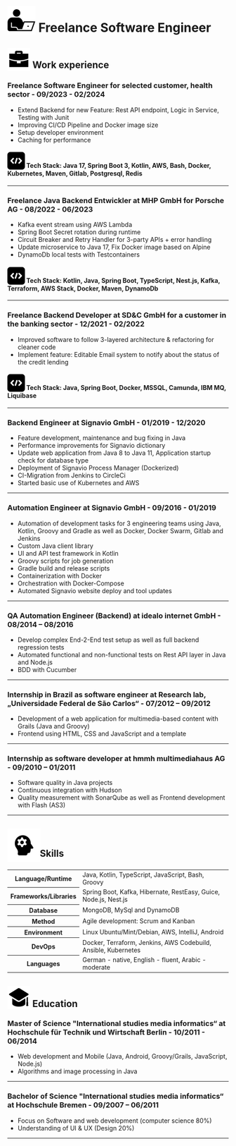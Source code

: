 # <img src="assets/images/dev.svg" style="vertical-align:-15%"> Freelance Software Engineer

## <img src="assets/images/work.svg" style="vertical-align:-26%"> Work experience

### Freelance Software Engineer for selected customer, health sector - 09/2023 - 02/2024
- Extend Backend for new Feature: Rest API endpoint, Logic in Service, Testing with Junit
- Improving CI/CD Pipeline and Docker image size
- Setup developer environment
- Caching for performance

#### <img src="assets/images/coding.svg" style="vertical-align:-25%"> Tech Stack: Java 17, Spring Boot 3, Kotlin, AWS, Bash, Docker, Kubernetes, Maven, Gitlab, Postgresql, Redis

***

### Freelance Java Backend Entwickler at MHP GmbH for Porsche AG - 08/2022 - 06/2023
- Kafka event stream using AWS Lambda
- Spring Boot Secret rotation during runtime
- Circuit Breaker and Retry Handler for 3-party APIs + error handling
- Update microservice to Java 17, Fix Docker image based on Alpine
- DynamoDb local tests with Testcontainers

#### <img src="assets/images/coding.svg" style="vertical-align:-25%"> Tech Stack: Kotlin, Java, Spring Boot, TypeScript, Nest.js, Kafka, Terraform, AWS Stack, Docker, Maven, DynamoDb

***

### Freelance Backend Developer at SD&C GmbH for a customer in the banking sector - 12/2021 - 02/2022
- Improved software to follow 3-layered architecture & refactoring for cleaner code
- Implement feature: Editable Email system to notify about the status of the credit lending

#### <img src="assets/images/coding.svg" style="vertical-align:-25%"> Tech Stack: Java, Spring Boot, Docker, MSSQL, Camunda, IBM MQ, Liquibase

***

### Backend Engineer at Signavio GmbH - 01/2019 - 12/2020
- Feature development, maintenance and bug fixing in Java
- Performance improvements for Signavio dictionary
- Update web application from Java 8 to Java 11, Application startup check for database type
- Deployment of Signavio Process Manager (Dockerized)
- CI-Migration from Jenkins to CircleCi 
- Started basic use of Kubernetes and AWS

***

### Automation Engineer at Signavio GmbH - 09/2016 - 01/2019
- Automation of development tasks for 3 engineering teams using Java, Kotlin, Groovy and Gradle as well as Docker, Docker
  Swarm, Gitlab and Jenkins
- Custom Java client library
- UI and API test framework in Kotlin
- Groovy scripts for job generation
- Gradle build and release scripts
- Containerization with Docker
- Orchestration with Docker-Compose
- Automated Signavio website deploy and tool updates

***

### QA Automation Engineer (Backend) at idealo internet GmbH - 08/2014 – 08/2016
- Develop complex End-2-End test setup as well as full backend regression tests
- Automated functional and non-functional tests on Rest API layer in Java and Node.js 
- BDD with Cucumber

***

### Internship in Brazil as software engineer at Research lab, „Universidade Federal de São Carlos“ - 07/2012 – 09/2012
- Development of a web application for multimedia-based content with Grails (Java and Groovy)
- Frontend using HTML, CSS and JavaScript and a template

***

### Internship as software developer at hmmh multimediahaus AG - 09/2010 – 01/2011
 - Software quality in Java projects
 - Continuous integration with Hudson
 - Quality measurement with SonarQube as well as Frontend development with Flash (AS3)

***

## <img src="assets/images/skills.svg" style="vertical-align:-48%;margin-right:-7px"> Skills

<table>
  <tr>
    <th>Language/Runtime</th>
    <td>Java, Kotlin, TypeScript, JavaScript, Bash, Groovy</td>
  </tr>
  <tr>
    <th>Frameworks/Libraries</th>
    <td>Spring Boot, Kafka, Hibernate, RestEasy, Guice, Node.js, Nest.js</td>
  </tr>
  <tr>
    <th>Database</th>
    <td>MongoDB, MySql and DynamoDB </td>
  </tr>
  <tr>
    <th>Method</th>
    <td>Agile development: Scrum and Kanban</td>
  </tr>
  <tr>
    <th>Environment</th>
    <td>Linux Ubuntu/Mint/Debian, AWS, IntelliJ, Android</td>
  </tr>
  <tr>
    <th>DevOps</th>
    <td>Docker, Terraform, Jenkins, AWS Codebuild, Ansible, Kubernetes </td>
  </tr>
  <tr>
    <th>Languages</th>
    <td>German - native, English - fluent, Arabic - moderate</td>
  </tr>
</table>

## <img src="assets/images/education.svg" style="vertical-align:-18%"> Education

### Master of Science "International studies media informatics“ at Hochschule für Technik und Wirtschaft Berlin - 10/2011 - 06/2014
- Web development and Mobile (Java, Android, Groovy/Grails, JavaScript, Node.js)
- Algorithms and image processing in Java

***

### Bachelor of Science "International studies media informatics“ at Hochschule Bremen - 09/2007 – 06/2011
- Focus on Software and web development (computer science 80%)
- Understanding of UI & UX (Design 20%)

***
